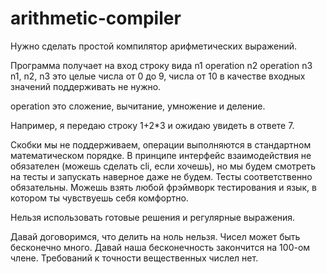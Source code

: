 # arithmetic-compiler

Нужно сделать простой компилятор арифметических выражений.

Программа получает на вход строку вида n1 operation n2 operation n3
n1, n2, n3 это целые числа от 0 до 9, числа от 10 в качестве входных значений поддерживать не нужно.

operation это сложение, вычитание, умножение и деление.

Например, я передаю строку 1+2*3 и ожидаю увидеть в ответе 7.

Скобки мы не поддерживаем, операции выполняются в стандартном математическом порядке.
В принципе интерфейс взаимодействия не обязателен (можешь сделать cli, если хочешь), но мы будем смотреть на тесты и запускать наверное даже не будем. Тесты соответственно обязательны. Можешь взять любой фрэймворк тестирования и язык, в котором ты чувствуешь себя комфортно.

Нельзя использовать готовые решения и регулярные выражения.

Давай договоримся, что делить на ноль нельзя.
Чисел может быть бесконечно много. Давай наша бесконечность закончится на 100-ом члене.
Требований к точности вещественных числел нет.